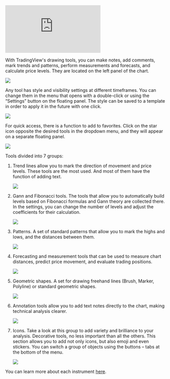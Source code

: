 <iframe src="https://www.youtube.com/embed/UvLkeT0-nr0??si=rmiIXYfV3rmLVTCj&amp;wmode=opaque" frameborder="0" allowfullscreen=""></iframe>  

With TradingView's drawing tools, you can make notes, add comments, mark trends and patterns, perform measurements and forecasts, and calculate price levels. They are located on the left panel of the chart.

![](https://s3.amazonaws.com/cdn.freshdesk.com/data/helpdesk/attachments/production/43523052578/original/ihnUdMH17FtVA_ASUHqzoLmEWEZMM4EbUw.png?1731494622)

Any tool has style and visibility settings at different timeframes. You can change them in the menu that opens with a double-click or using the “Settings” button on the floating panel. The style can be saved to a template in order to apply it in the future with one click.

![](https://s3.amazonaws.com/cdn.freshdesk.com/data/helpdesk/attachments/production/43522574664/original/MUh9qDeIdFJNEL7IjBU-3rDBikOQIsquWw.gif?1731335466)

For quick access, there is a function to add to favorites. Click on the star icon opposite the desired tools in the dropdown menu, and they will appear on a separate floating panel.

![](https://s3.amazonaws.com/cdn.freshdesk.com/data/helpdesk/attachments/production/43522574822/original/3kiv0s9Zlud4J_mJZZO2D8Bgj-1MTSq9Mw.gif?1731335492)

Tools divided into 7 groups:

1.  Trend lines allow you to mark the direction of movement and price levels. These tools are the most used. And most of them have the function of adding text.  
    
    ![](https://s3.amazonaws.com/cdn.freshdesk.com/data/helpdesk/attachments/production/43522575159/original/b_XCV-Ti5S7jlVxhYwqZESNiVqE5KQhZ9w.png?1731335559)
    
      
    
2.  Gann and Fibonacci tools. The tools that allow you to automatically build levels based on Fibonacci formulas and Gann theory are collected there. In the settings, you can change the number of levels and adjust the coefficients for their calculation.  
    
    ![](https://s3.amazonaws.com/cdn.freshdesk.com/data/helpdesk/attachments/production/43522576485/original/eS1YJOdxTlLBzmMKlvthmk3omToPJYOHpA.png?1731335778)
    
3.  Patterns. A set of standard patterns that allow you to mark the highs and lows, and the distances between them.  
    
    ![](https://s3.amazonaws.com/cdn.freshdesk.com/data/helpdesk/attachments/production/43522576290/original/YK7eUPFQCgZzff9rFHDdI8j_V5uS_zSY0g.png?1731335744)
    
4.  Forecasting and measurement tools that can be used to measure chart distances, predict price movement, and evaluate trading positions.  
    
    ![](https://s3.amazonaws.com/cdn.freshdesk.com/data/helpdesk/attachments/production/43522576638/original/HmbaCz4kWx3d9LMPM9rQU8_bdiej-Qa2hQ.png?1731335819)
    
      
    
5.  Geometric shapes. A set for drawing freehand lines (Brush, Marker, Polyline) or standard geometric shapes.  
    
    ![](https://s3.amazonaws.com/cdn.freshdesk.com/data/helpdesk/attachments/production/43522576807/original/mf6kAO8E7TtR_Obf72Eah5bLnggJI7qO-A.png?1731335853)
    
      
    
6.  Annotation tools allow you to add text notes directly to the chart, making technical analysis clearer.  
    
    ![](https://s3.amazonaws.com/cdn.freshdesk.com/data/helpdesk/attachments/production/43522576873/original/kvkVuwnAy1PIV7kvxZAI0BJWk5mw2GG6uw.png?1731335879)
    
7.  Icons. Take a look at this group to add variety and brilliance to your analysis. Decorative tools, no less important than all the others. This section allows you to add not only icons, but also emoji and even stickers. You can switch a group of objects using the buttons – tabs at the bottom of the menu.
    
    ![](https://s3.amazonaws.com/cdn.freshdesk.com/data/helpdesk/attachments/production/43522577338/original/t-Pj6x9imz_tS_j8qaQ9XzEF0gF54MCjXg.png?1731335944)
    

You can learn more about each instrument [here](https://www.tradingview.com/support/folders/43000547459/).